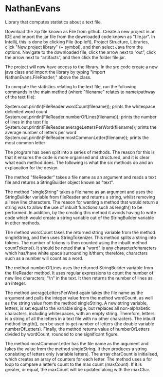 # NathanEvans
Library that computes statistics about a text file.

Download the zip file known as File from github. Create a new project in an IDE and import the jar file from the downloaded code known as "file.jar". In Intellij, this is done by clicking File (top left), Project Structure, Libraries, click "New project library" (+ symbol), and then select Java from the options. Navigate to the downloaded file, click the arrow next to “out”, click the arrow next to “artifacts”, and then click the folder file.jar.

The project will now have access to the library. In the src code create a new java class and import the library by typing "import NathanEvans.FileReader;" above the class.

To compute the statistics relating to the text file, run the following commands in the main method (where "filename" relates to name/pathway of the text file):

System.out.println(FileReader.wordCount(filename)); prints the whitespace delimited word count 
System.out.println(FileReader.numberOfLines(filename)); prints the number of lines in the text file 
System.out.println(FileReader.averageLettersPerWord(filename)); prints the average number of letters per word 
System.out.println(FileReader.mostCommonLetter(filename)); prints the most common letter

The program has been split into a series of methods. The reason for this is that it ensures the code is more organised and structured, and it is clear what each method does. The following is what the six methods do and an explanation for the design.

The method "fileReader" takes a file name as an argument and reads a text file and returns a StringBuilder object known as "text".

The method "singleString" takes a file name as an argument and uses the StringBuilder variable from fileReader and returns a string, whilst removing all new line characters. The reason for wanting a method that would return a string was to allow the use of inbuilt functions such as length() to be performed. In addition, by the creating this method it avoids having to write code which would create a string variable out of the StringBuilder variable in other methods.

The method wordCount takes the returned string variable from the method singleString, and then uses StringTokenizer. This method splits a string into tokens. The number of tokens is then counted using the inbuilt method countTokens(). It should be noted that a "word" is any character/characters which has/have white space surrounding it/them; therefore, characters such as a number will count as a word.

The method numberOfLines uses the returned StringBuilder variable from the fileReader method. It uses regular expressions to count the number of new line characters, "\n" in the text. It then returns the number of lines as an integer.

The method averageLettersPerWord again takes the file name as the argument and pulls the integer value from the method wordCount, as well as the string value from the method singleString. A new string variable, letters, is set equal to the variable single, but replaces all non-alphabetic characters, including whitespaces, with an empty string. Therefore, letters is a string of all the letters in a text file with no other characters. The inbuilt method length(), can be used to get number of letters (the double variable numberOfLetters). Finally, the method returns value of numberOfLetters divided by wordCount, rounded to one significant figure.

The method mostCommonLetter has the file name as the argument and takes the value from the method singleString. It then produces a string consisting of letters only (variable letters). The array charCount is initialised, which creates an array of counters for each letter. The method uses a for loop to compare a letter’s count to the max count (maxCount). If it is greater, or equal, the maxCount will be updated along with the maxChar.
